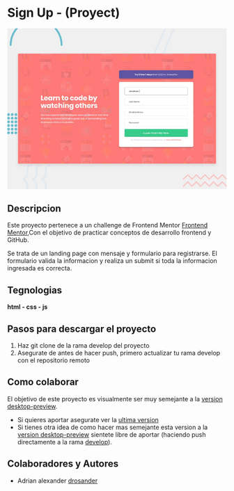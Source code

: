 # Sign Up - (Proyect)

![Vista inicial del proyecto](./design/desktop-preview.jpg)

## Descripcion

Este proyecto pertenece a un challenge de Frontend Mentor [Frontend Mentor](https://www.frontendmentor.io),Con el objetivo de practicar conceptos de desarrollo frontend y GitHub.

Se trata de un landing page con mensaje y formulario para registrarse. El formulario valida la informacion y realiza un submit si toda la informacion ingresada es correcta.

## Tegnologias
**html - css - js**

## Pasos para descargar el proyecto

1. Haz git clone de la rama develop del proyecto
2. Asegurate de antes de hacer push, primero actualizar tu rama develop con el repositorio remoto

## Como colaborar

El objetivo de este proyecto es visualmente ser muy semejante a la [version desktop-preview](https://github.com/drosander/signup-form/blob/develop/design/desktop-preview.jpg).

- Si quieres aportar asegurate ver la [ultima version](https://drosander.github.io/signup-form/)
- Si tienes otra idea de como hacer mas semejante esta version a la [version desktop-preview](https://github.com/drosander/signup-form/blob/develop/design/desktop-preview.jpg) sientete libre de aportar (haciendo push directamente a la rama [develop](https://github.com/drosander/signup-form/tree/develop)).

## Colaboradores y Autores
- Adrian alexander [drosander](https://github.com/drosander)